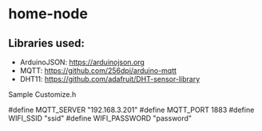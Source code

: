 # home-node




## Libraries used:

 * ArduinoJSON: https://arduinojson.org
 * MQTT: https://github.com/256dpi/arduino-mqtt
 * DHT11: https://github.com/adafruit/DHT-sensor-library


Sample Customize.h

#define MQTT_SERVER "192.168.3.201"
#define MQTT_PORT 1883 
#define WIFI_SSID "ssid"
#define WIFI_PASSWORD "password" 

